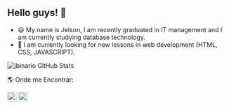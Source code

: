 ## Hello guys! 👋

- 😃 My name is Jelson, I am recently graduated in IT management and I am currently studying database technology.
- 🌱 I am currently looking for new lessons in web development (HTML, CSS, JAVASCRIPT).

![jbinario GitHub Stats](https://github-readme-stats.vercel.app/api?username=jbinario&show_icons=true)

🌎 Onde me Encontrar:

<a target="_blank" href="https://www.linkedin.com/in/jelsonalves/">
  <img align="left" alt="LinkdeIN" width="22px" src="https://img.icons8.com/cute-clipart/64/000000/linkedin.png"/>
</a>

<a target="_blank" href="https://api.whatsapp.com/send?phone=11951375018">
  <img align="left" alt="Whatsapp" width="22px" src="https://img.icons8.com/cute-clipart/64/000000/whatsapp.png"/>
</a>


